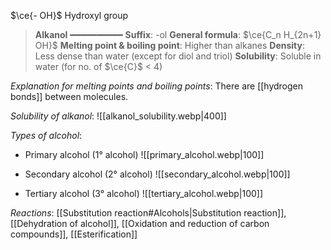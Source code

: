 $\ce{- OH}$
Hydroxyl group

> **Alkanol**
> ━━━━━━━━━━
> **Suffix**: -ol
> **General formula**: $\ce{C_n H_{2n+1} OH}$
> **Melting point & boiling point**: Higher than alkanes
> **Density**: Less dense than water (except for diol and triol)
> **Solubility**: Soluble in water (for no. of $\ce{C}$ < 4)

*Explanation for melting points and boiling points*:
There are [[hydrogen bonds]] between molecules.

*Solubility of alkanol*:
![[alkanol_solubility.webp|400]]

*Types of alcohol*:
- Primary alcohol (1° alcohol)
  ![[primary_alcohol.webp|100]]

- Secondary alcohol (2° alcohol)
  ![[secondary_alcohol.webp|100]]

- Tertiary alcohol (3° alcohol)
  ![[tertiary_alcohol.webp|100]]

*Reactions*: [[Substitution reaction#Alcohols|Substitution reaction]], [[Dehydration of alcohol]], [[Oxidation and reduction of carbon compounds]], [[Esterification]]
